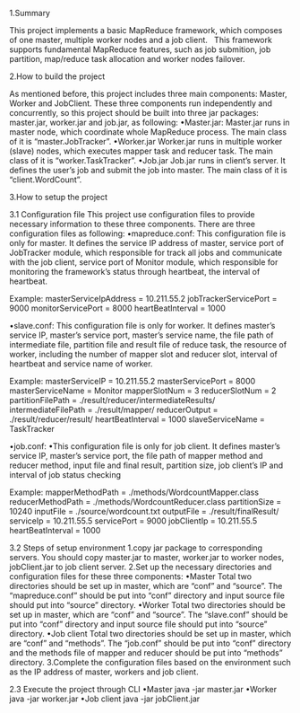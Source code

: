 1.Summary

This project implements a basic MapReduce framework, which composes of one master, multiple worker nodes and a job client.    This framework supports fundamental MapReduce features, such as job submition, job partition, map/reduce task allocation and worker nodes failover.

2.How to build the project

As mentioned before, this project includes three main components: Master, Worker and JobClient. These three components run independently and concurrently, so this project should be built into three jar packages: master.jar, worker.jar and job.jar, as following:
•Master.jar:
Master.jar runs in master node, which coordinate whole MapReduce process. The main class of it is “master.JobTracker”. 
•Worker.jar
Worker.jar runs in multiple worker (slave) nodes, which executes mapper task and reducer task. The main class of it is “worker.TaskTracker”. 
•Job.jar
Job.jar runs in client’s server. It defines the user’s job and submit the job into master. The main class of it is “client.WordCount”.

3.How to setup the project

3.1 Configuration file
This project use configuration files to provide necessary information to these three components. There are three configuration files as following:
•mapreduce.conf:
This configuration file is only for master. It defines the service IP address of master, service port of JobTracker module, which responsible for track all jobs and communicate with the job client, service port of Monitor module, which responsible for monitoring the framework’s status through heartbeat, the interval of heartbeat.

Example:
masterServiceIpAddress = 10.211.55.2
jobTrackerServicePort = 9000
monitorServicePort = 8000
heartBeatInterval = 1000

•slave.conf:
This configuration file is only for worker. It defines master’s service IP, master’s service port, master’s service name, the file path of intermediate file, partition file and result file of reduce task, the resource of worker, including the number of mapper slot and reducer slot, interval of heartbeat and service name of worker.

Example:
masterServiceIP = 10.211.55.2
masterServicePort = 8000
masterServiceName = Monitor
mapperSlotNum = 3
reducerSlotNum = 2
partitionFilePath = ./result/reducer/intermediateResults/
intermediateFilePath = ./result/mapper/
reducerOutput = ./result/reducer/result/
heartBeatInterval = 1000
slaveServiceName = TaskTracker

•job.conf:
•This configuration file is only for job client. It defines master’s service IP, master’s service port, the file path of mapper method and reducer method, input file and final result, partition size, job client’s IP and interval of job status checking

Example:
mapperMethodPath = ./methods/WordcountMapper.class
reducerMethodPath = ./methods/WordcountReducer.class
partitionSize = 10240
inputFile = ./source/wordcount.txt
outputFile = ./result/finalResult/
serviceIp = 10.211.55.5
servicePort = 9000
jobClientIp = 10.211.55.5
heartBeatInterval = 1000

3.2 Steps of setup environment
1.copy jar package to corresponding servers. You should copy master.jar to master, worker.jar to worker nodes, jobClient.jar to job client server.
2.Set up the necessary directories and configuration files for these three components:
•Master
Total two directories should be set up in master, which are “conf” and “source”.  The “mapreduce.conf” should be put into “conf” directory and input source file should put into “source” directory.
•Worker
Total two directories should be set up in master, which are “conf” and “source”.  The “slave.conf” should be put into “conf” directory and input source file should put into “source” directory.
•Job client
Total two directories should be set up in master, which are “conf” and “methods”.  The “job.conf” should be put into “conf” directory and the methods file of mapper and reducer should be put into “methods” directory.
3.Complete the configuration files based on the environment such as the IP address of master, workers and job client.

2.3 Execute the project through CLI
•Master
 java -jar master.jar
•Worker
java -jar worker.jar <service IP of this worker> <service port of this worker>
•Job client
java -jar jobClient.jar
